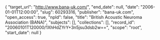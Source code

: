 {
  "target_url": "http://www.bana-uk.com/", 
  "end_date": null, 
  "date": "2006-01-01T12:00:00", 
  "slug": 60293316, 
  "publisher": "bana-uk.com", 
  "open_access": true, 
  "npld": false, 
  "title": "British Acoustic Neuroma Association (BANA)", 
  "subjects": [], 
  "collections": [], 
  "record_id": "20060101T120000/1XhHdZYrY+3n5jsu3dsb2w==", 
  "scope": "root", 
  "start_date": null
}

